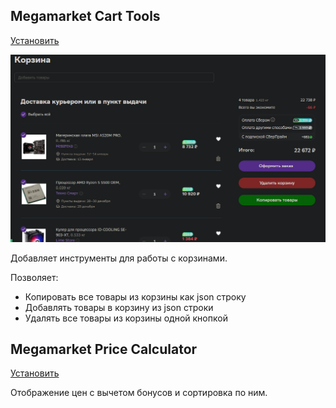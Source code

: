 ## Megamarket Cart Tools
[Установить](https://github.com/xob0t/MM-tools/raw/main/mm_cart_tools.user.js)


![demo](media/cart_demo.webp "Made with ScreenToGif")

Добавляет инструменты для работы с корзинами.

Позволяет:
* Копировать все товары из корзины как json строку
* Добавлять товары в корзину из json строки
* Удалять все товары из корзины одной кнопкой


## Megamarket Price Calculator
[Установить](https://github.com/xob0t/MM-tools/raw/main/mm_bonus_calc.user.js)

Отображение цен с вычетом бонусов и сортировка по ним.

